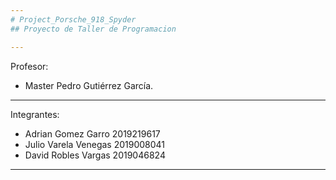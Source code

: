 ```yaml
---
# Project_Porsche_918_Spyder
## Proyecto de Taller de Programacion

---
```


Profesor:
* Master Pedro Gutiérrez García.

---

Integrantes:
* Adrian Gomez Garro 2019219617
* Julio Varela Venegas 2019008041
* David Robles Vargas 2019046824

---
